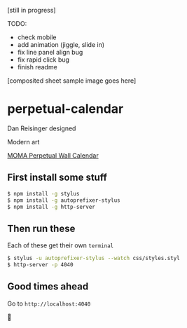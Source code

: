 [still in progress]

TODO:
- check mobile
- add animation (jiggle, slide in)
- fix line panel align bug
- fix rapid click bug
- finish readme

[composited sheet sample image goes here]

# perpetual-calendar

Dan Reisinger designed

Modern art

[MOMA Perpetual Wall Calendar][MOMA]

## First install some stuff

```bash
$ npm install -g stylus
$ npm install -g autoprefixer-stylus
$ npm install -g http-server
```

## Then run these

Each of these get their own `terminal`

```bash
$ stylus -u autoprefixer-stylus --watch css/styles.styl
$ http-server -p 4040
```

## Good times ahead

Go to `http://localhost:4040`

🏩

[moma]:http://www.momastore.org/museum/moma/ProductDisplay?storeId=10001&catalogId=10451&langId=-1&categoryId=11526&parent_category_rn=26674&productId=164102&keyWord=Perpetual%20Wall%20Calendar&purpose=crawl
